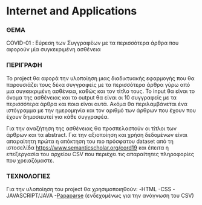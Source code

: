 # Internet and Applications 


### ΘΕΜΑ
COVID-01 : Εύρεση των Συγγραφέων με τα περισσότερα άρθρα που αφορούν μία συγκεκριμένη ασθένεια

### ΠΕΡΙΓΡΑΦΗ 
To project θα αφορά την υλοποίηση μιας διαδικτυακής εφαρμογής που θα παρουσιάζει τους δέκα συγγραφείς με τα περισσότερα άρθρα γύρω από μια συγκεκριμένη ασθένεια, καθώς και τον τίτλο τους. To input θα είναι το όνομα της ασθένειας και το output θα είναι οι 10 συγγραφείς με τα περισσότερα άρθρα και ποια είναι αυτά. Ακόμα θα περιλαμβάνεται ένα ιστόγραμμα με την ημερομηνία και τον αριθμό των άρθρων που έχουν που έχουν δημοσιευτεί για κάθε συγγραφέα. 

Για την αναζήτηση της ασθένειας θα προσπελαστούν οι τίτλοι των άρθρων και τα abstract. Για την αξιοποίηση και χρήση δεδομένων είναι απαραίτητη πρώτα η απόκτηση του πιο πρόσφατου dataset από τη ιστοσελίδα https://www.semanticscholar.org/cord19 και έπειτα η επεξεργασία του αρχείου CSV που περιέχει τις απαραίτητες πληροφορίες που χρειαζόμαστε. 

### ΤΕΧΝΟΛΟΓΙΕΣ
Για την υλοποίηση του project θα χρησιμοποιηθούν:
-HTML
-CSS
-JAVASCRIPT/JAVA
-[Papaparse](https://www.papaparse.com/) (ενδεχομένως για την ανάγνωση του CSV) 
